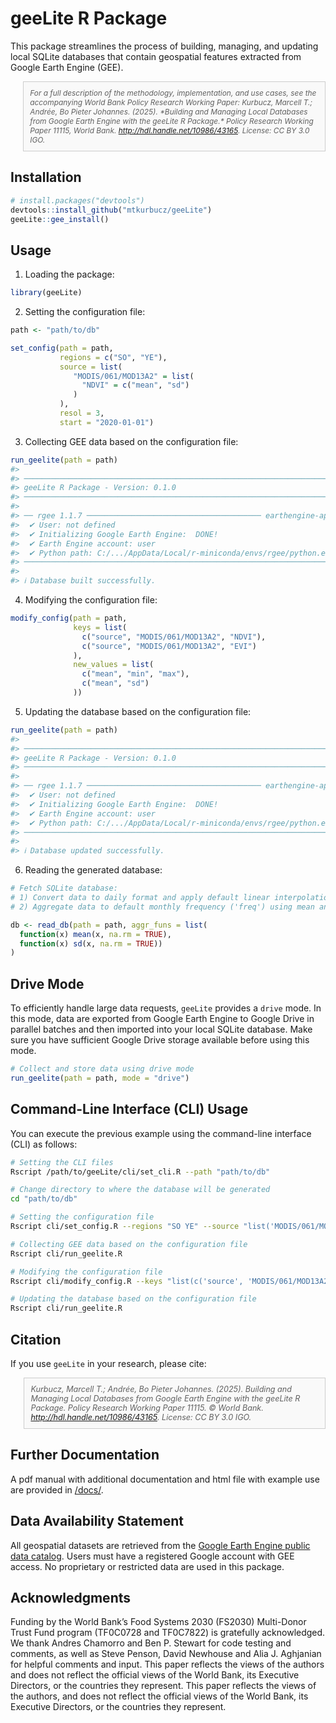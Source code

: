 
<!-- README.md is generated from README.Rmd. Please edit that file -->

# geeLite R Package

<!-- badges: start -->
<!-- badges: end -->

This package streamlines the process of building, managing, and updating
local SQLite databases that contain geospatial features extracted from
Google Earth Engine (GEE).

<blockquote style="font-size: 85%; font-style: italic; border: 1px solid #ccc; padding: 10px; background-color: #f9f9f9;">
For a full description of the methodology, implementation, and use cases, see the accompanying World Bank Policy Research Working Paper: Kurbucz, Marcell T.; Andrée, Bo Pieter Johannes. (2025). *Building and Managing Local Databases from Google Earth Engine with the geeLite R Package.* Policy Research Working Paper 11115, World Bank. <a href="http://hdl.handle.net/10986/43165">http://hdl.handle.net/10986/43165</a>. License: CC BY 3.0 IGO.
</blockquote>

## Installation

``` r
# install.packages("devtools")
devtools::install_github("mtkurbucz/geeLite")
geeLite::gee_install()
```

## Usage

1) Loading the package:

``` r
library(geeLite)
```

2) Setting the configuration file:

``` r
path <- "path/to/db"

set_config(path = path,
           regions = c("SO", "YE"),
           source = list(
              "MODIS/061/MOD13A2" = list(
                "NDVI" = c("mean", "sd")
              )
           ),
           resol = 3,
           start = "2020-01-01")
```

3) Collecting GEE data based on the configuration file:

``` r
run_geelite(path = path)
#> 
#> ────────────────────────────────────────────────────────────────────────────────
#> geeLite R Package - Version: 0.1.0
#> ────────────────────────────────────────────────────────────────────────────────
#> 
#> ── rgee 1.1.7 ─────────────────────────────────────── earthengine-api 0.1.370 ── 
#>  ✔ User: not defined 
#>  ✔ Initializing Google Earth Engine:  DONE!
#>  ✔ Earth Engine account: user
#>  ✔ Python path: C:/.../AppData/Local/r-miniconda/envs/rgee/python.exe 
#> ────────────────────────────────────────────────────────────────────────────────
#>
#> ℹ Database built successfully.
```

4) Modifying the configuration file:

``` r
modify_config(path = path,
              keys = list(
                c("source", "MODIS/061/MOD13A2", "NDVI"),
                c("source", "MODIS/061/MOD13A2", "EVI")
              ),
              new_values = list(
                c("mean", "min", "max"),
                c("mean", "sd")
              ))
```

5) Updating the database based on the configuration file:

``` r
run_geelite(path = path)
#> 
#> ────────────────────────────────────────────────────────────────────────────────
#> geeLite R Package - Version: 0.1.0
#> ────────────────────────────────────────────────────────────────────────────────
#> 
#> ── rgee 1.1.7 ─────────────────────────────────────── earthengine-api 0.1.370 ── 
#>  ✔ User: not defined 
#>  ✔ Initializing Google Earth Engine:  DONE!
#>  ✔ Earth Engine account: user
#>  ✔ Python path: C:/.../AppData/Local/r-miniconda/envs/rgee/python.exe
#> ────────────────────────────────────────────────────────────────────────────────
#>
#> ℹ Database updated successfully.
```

6) Reading the generated database:

``` r
# Fetch SQLite database:
# 1) Convert data to daily format and apply default linear interpolation ('prep_fun').
# 2) Aggregate data to default monthly frequency ('freq') using mean and standard deviation aggregation ('aggr_funs').

db <- read_db(path = path, aggr_funs = list(
  function(x) mean(x, na.rm = TRUE),
  function(x) sd(x, na.rm = TRUE))
)
```

## Drive Mode

To efficiently handle large data requests, `geeLite` provides a `drive` mode. 
In this mode, data are exported from Google Earth Engine to Google Drive in 
parallel batches and then imported into your local SQLite database. Make sure 
you have sufficient Google Drive storage available before using this mode.

``` r
# Collect and store data using drive mode
run_geelite(path = path, mode = "drive")
```

## Command-Line Interface (CLI) Usage

You can execute the previous example using the command-line interface (CLI) as 
follows:

``` bash
# Setting the CLI files
Rscript /path/to/geeLite/cli/set_cli.R --path "path/to/db"

# Change directory to where the database will be generated
cd "path/to/db"

# Setting the configuration file
Rscript cli/set_config.R --regions "SO YE" --source "list('MODIS/061/MOD13A2' = list('NDVI' = c('mean', 'min')))" --resol 3 --start "2020-01-01"

# Collecting GEE data based on the configuration file
Rscript cli/run_geelite.R

# Modifying the configuration file
Rscript cli/modify_config.R --keys "list(c('source', 'MODIS/061/MOD13A2', 'NDVI'), c('source', 'MODIS/061/MOD13A2', 'EVI'))" --new_values "list(c('mean', 'min', 'max'), c('mean', 'sd'))"

# Updating the database based on the configuration file
Rscript cli/run_geelite.R
```

## Citation

If you use `geeLite` in your research, please cite:

<blockquote style="font-size: 90%; font-style: italic; border: 1px solid #ccc; padding: 10px; background-color: #f9f9f9;">
Kurbucz, Marcell T.; Andrée, Bo Pieter Johannes. (2025). <i>Building and Managing Local Databases from Google Earth Engine with the geeLite R Package.</i> Policy Research Working Paper 11115. © World Bank. <a href="http://hdl.handle.net/10986/43165">http://hdl.handle.net/10986/43165</a>. License: CC BY 3.0 IGO.
</blockquote>

## Further Documentation

A pdf manual with additional documentation and html file with example use are provided in [/docs/](./docs/).

## Data Availability Statement

All geospatial datasets are retrieved from the [Google Earth Engine public data catalog](https://developers.google.com/earth-engine/datasets). Users must have a registered Google account with GEE access. No proprietary or restricted data are used in this package.

## Acknowledgments

Funding by the World Bank’s Food Systems 2030 (FS2030) Multi-Donor Trust Fund program (TF0C0728 and TF0C7822) is gratefully acknowledged. We thank Andres Chamorro and Ben P. Stewart for code testing and comments, as well as Steve Penson, David Newhouse and Alia J. Aghjanian for helpful comments and input. This paper reflects the views of the authors and does not reflect the official views of the World Bank, its Executive Directors, or the countries they represent. This paper reflects the views of the authors, and does not reflect the official views of the World Bank, its Executive Directors, or the countries they represent.
